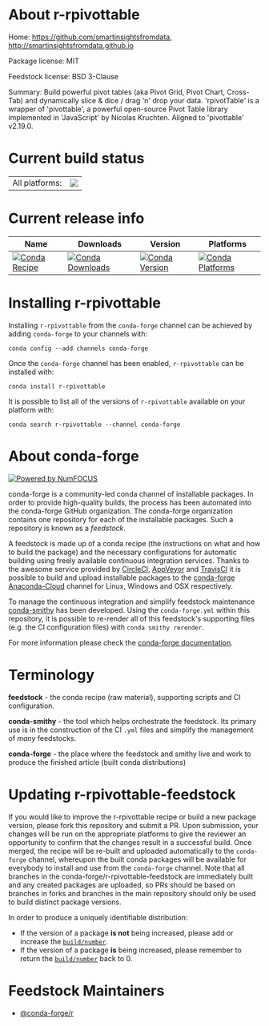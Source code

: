 About r-rpivottable
===================

Home: https://github.com/smartinsightsfromdata, http://smartinsightsfromdata.github.io

Package license: MIT

Feedstock license: BSD 3-Clause

Summary: Build powerful pivot tables (aka Pivot Grid, Pivot Chart, Cross-Tab) and dynamically slice & dice / drag 'n' drop your data. 'rpivotTable' is a wrapper of 'pivottable', a powerful open-source Pivot Table library implemented in 'JavaScript' by Nicolas Kruchten. Aligned to 'pivottable' v2.19.0.



Current build status
====================


<table><tr><td>All platforms:</td>
    <td>
      <a href="https://dev.azure.com/conda-forge/feedstock-builds/_build/latest?definitionId=6506&branchName=master">
        <img src="https://dev.azure.com/conda-forge/feedstock-builds/_apis/build/status/r-rpivottable-feedstock?branchName=master">
      </a>
    </td>
  </tr>
</table>

Current release info
====================

| Name | Downloads | Version | Platforms |
| --- | --- | --- | --- |
| [![Conda Recipe](https://img.shields.io/badge/recipe-r--rpivottable-green.svg)](https://anaconda.org/conda-forge/r-rpivottable) | [![Conda Downloads](https://img.shields.io/conda/dn/conda-forge/r-rpivottable.svg)](https://anaconda.org/conda-forge/r-rpivottable) | [![Conda Version](https://img.shields.io/conda/vn/conda-forge/r-rpivottable.svg)](https://anaconda.org/conda-forge/r-rpivottable) | [![Conda Platforms](https://img.shields.io/conda/pn/conda-forge/r-rpivottable.svg)](https://anaconda.org/conda-forge/r-rpivottable) |

Installing r-rpivottable
========================

Installing `r-rpivottable` from the `conda-forge` channel can be achieved by adding `conda-forge` to your channels with:

```
conda config --add channels conda-forge
```

Once the `conda-forge` channel has been enabled, `r-rpivottable` can be installed with:

```
conda install r-rpivottable
```

It is possible to list all of the versions of `r-rpivottable` available on your platform with:

```
conda search r-rpivottable --channel conda-forge
```


About conda-forge
=================

[![Powered by NumFOCUS](https://img.shields.io/badge/powered%20by-NumFOCUS-orange.svg?style=flat&colorA=E1523D&colorB=007D8A)](http://numfocus.org)

conda-forge is a community-led conda channel of installable packages.
In order to provide high-quality builds, the process has been automated into the
conda-forge GitHub organization. The conda-forge organization contains one repository
for each of the installable packages. Such a repository is known as a *feedstock*.

A feedstock is made up of a conda recipe (the instructions on what and how to build
the package) and the necessary configurations for automatic building using freely
available continuous integration services. Thanks to the awesome service provided by
[CircleCI](https://circleci.com/), [AppVeyor](https://www.appveyor.com/)
and [TravisCI](https://travis-ci.com/) it is possible to build and upload installable
packages to the [conda-forge](https://anaconda.org/conda-forge)
[Anaconda-Cloud](https://anaconda.org/) channel for Linux, Windows and OSX respectively.

To manage the continuous integration and simplify feedstock maintenance
[conda-smithy](https://github.com/conda-forge/conda-smithy) has been developed.
Using the ``conda-forge.yml`` within this repository, it is possible to re-render all of
this feedstock's supporting files (e.g. the CI configuration files) with ``conda smithy rerender``.

For more information please check the [conda-forge documentation](https://conda-forge.org/docs/).

Terminology
===========

**feedstock** - the conda recipe (raw material), supporting scripts and CI configuration.

**conda-smithy** - the tool which helps orchestrate the feedstock.
                   Its primary use is in the construction of the CI ``.yml`` files
                   and simplify the management of *many* feedstocks.

**conda-forge** - the place where the feedstock and smithy live and work to
                  produce the finished article (built conda distributions)


Updating r-rpivottable-feedstock
================================

If you would like to improve the r-rpivottable recipe or build a new
package version, please fork this repository and submit a PR. Upon submission,
your changes will be run on the appropriate platforms to give the reviewer an
opportunity to confirm that the changes result in a successful build. Once
merged, the recipe will be re-built and uploaded automatically to the
`conda-forge` channel, whereupon the built conda packages will be available for
everybody to install and use from the `conda-forge` channel.
Note that all branches in the conda-forge/r-rpivottable-feedstock are
immediately built and any created packages are uploaded, so PRs should be based
on branches in forks and branches in the main repository should only be used to
build distinct package versions.

In order to produce a uniquely identifiable distribution:
 * If the version of a package **is not** being increased, please add or increase
   the [``build/number``](https://conda.io/docs/user-guide/tasks/build-packages/define-metadata.html#build-number-and-string).
 * If the version of a package **is** being increased, please remember to return
   the [``build/number``](https://conda.io/docs/user-guide/tasks/build-packages/define-metadata.html#build-number-and-string)
   back to 0.

Feedstock Maintainers
=====================

* [@conda-forge/r](https://github.com/conda-forge/r/)

